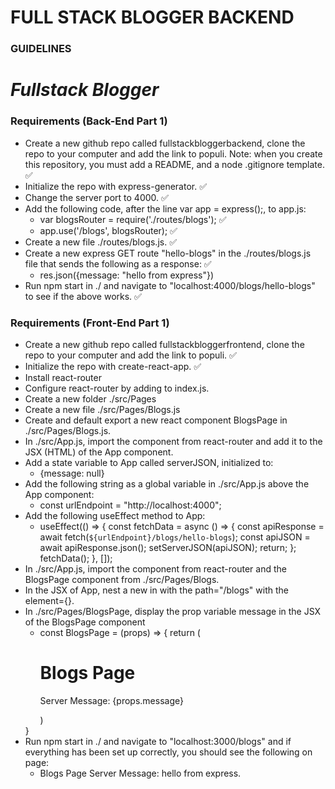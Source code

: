 # FULL STACK BLOGGER BACKEND

### GUIDELINES

# *Fullstack Blogger*

### Requirements (Back-End Part 1)
* Create a new github repo called fullstackbloggerbackend, clone the repo to your computer and add the link to populi. Note: when you create this repository, you must add a README, and a node .gitignore template. ✅
* Initialize the repo with express-generator. ✅
* Change the server port to 4000. ✅
* Add the following code, after the line var app = express();, to app.js:
  * var blogsRouter = require('./routes/blogs'); ✅
  * app.use('/blogs', blogsRouter); ✅
* Create a new file ./routes/blogs.js. ✅
* Create a new express GET route "hello-blogs" in the ./routes/blogs.js file that sends the following as a response: ✅
  * res.json({message: "hello from express"})
* Run npm start in ./ and navigate to "localhost:4000/blogs/hello-blogs" to see if the above works. ✅

### Requirements (Front-End Part 1)
* Create a new github repo called fullstackbloggerfrontend, clone the repo to your computer and add the link to populi. ✅
* Initialize the repo with create-react-app. ✅
* Install react-router
* Configure react-router by adding <BrowserRouter> to index.js.
* Create a new folder ./src/Pages
* Create a new file ./src/Pages/Blogs.js
* Create and default export a new react component BlogsPage in ./src/Pages/Blogs.js.
* In ./src/App.js, import the <Routes></Routes> component from react-router and add it to the JSX (HTML) of the App component. 
* Add a state variable to App called serverJSON, initialized to:
  * {message: null}
* Add the following string as a global variable in ./src/App.js above the App component:
  * const urlEndpoint =
  "http://localhost:4000";
* Add the following useEffect method to App:
  * useEffect(() => {
    const fetchData = async () => {
      const apiResponse = await fetch(`${urlEndpoint}/blogs/hello-blogs`);
      const apiJSON = await apiResponse.json();
      setServerJSON(apiJSON);
      return;
    };
    fetchData();
  }, []);
* In ./src/App.js, import the <Route> component from react-router and the BlogsPage component from ./src/Pages/Blogs.
* In the JSX of App, nest a new <Route> in <Routes> with the path="/blogs" with the element={<BlogsPage message={serverJSON.message}/>}.
* In ./src/Pages/BlogsPage, display the prop variable message in the JSX of the BlogsPage component 
  * const BlogsPage = (props) => {
    return (
      <div className="blogs-page">
        <h1>Blogs Page</h1>
        <p>Server Message: {props.message}</p>
      </div>
    )
  }
* Run npm start in ./ and navigate to "localhost:3000/blogs" and if everything has been set up correctly, you should see the following on page:
  * Blogs Page
    Server Message: hello from express.


